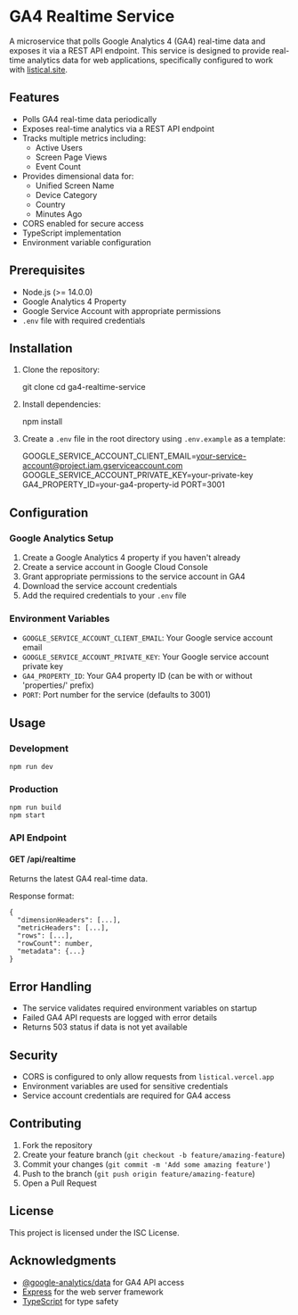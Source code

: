 # GA4 Realtime Service

A microservice that polls Google Analytics 4 (GA4) real-time data and exposes it via a REST API endpoint. This service is designed to provide real-time analytics data for web applications, specifically configured to work with [listical.site](https://listical.site).

## Features

- Polls GA4 real-time data periodically 
- Exposes real-time analytics via a REST API endpoint
- Tracks multiple metrics including:
  - Active Users
  - Screen Page Views
  - Event Count
- Provides dimensional data for:
  - Unified Screen Name
  - Device Category
  - Country
  - Minutes Ago
- CORS enabled for secure access
- TypeScript implementation
- Environment variable configuration

## Prerequisites

- Node.js (>= 14.0.0)
- Google Analytics 4 Property
- Google Service Account with appropriate permissions
- `.env` file with required credentials

## Installation

1. Clone the repository:

    git clone <repository-url>
    cd ga4-realtime-service

2. Install dependencies:

    npm install

3. Create a `.env` file in the root directory using `.env.example` as a template:

    GOOGLE_SERVICE_ACCOUNT_CLIENT_EMAIL=your-service-account@project.iam.gserviceaccount.com
    GOOGLE_SERVICE_ACCOUNT_PRIVATE_KEY=your-private-key
    GA4_PROPERTY_ID=your-ga4-property-id
    PORT=3001

## Configuration

### Google Analytics Setup

1. Create a Google Analytics 4 property if you haven't already
2. Create a service account in Google Cloud Console
3. Grant appropriate permissions to the service account in GA4
4. Download the service account credentials
5. Add the required credentials to your `.env` file

### Environment Variables

- `GOOGLE_SERVICE_ACCOUNT_CLIENT_EMAIL`: Your Google service account email
- `GOOGLE_SERVICE_ACCOUNT_PRIVATE_KEY`: Your Google service account private key
- `GA4_PROPERTY_ID`: Your GA4 property ID (can be with or without 'properties/' prefix)
- `PORT`: Port number for the service (defaults to 3001)

## Usage

### Development

    npm run dev

### Production

    npm run build
    npm start

### API Endpoint

#### GET /api/realtime

Returns the latest GA4 real-time data.

Response format:

    {
      "dimensionHeaders": [...],
      "metricHeaders": [...],
      "rows": [...],
      "rowCount": number,
      "metadata": {...}
    }

## Error Handling

- The service validates required environment variables on startup
- Failed GA4 API requests are logged with error details
- Returns 503 status if data is not yet available

## Security

- CORS is configured to only allow requests from `listical.vercel.app`
- Environment variables are used for sensitive credentials
- Service account credentials are required for GA4 access

## Contributing

1. Fork the repository
2. Create your feature branch (`git checkout -b feature/amazing-feature`)
3. Commit your changes (`git commit -m 'Add some amazing feature'`)
4. Push to the branch (`git push origin feature/amazing-feature`)
5. Open a Pull Request

## License

This project is licensed under the ISC License.

## Acknowledgments

- [@google-analytics/data](https://www.npmjs.com/package/@google-analytics/data) for GA4 API access
- [Express](https://expressjs.com/) for the web server framework
- [TypeScript](https://www.typescriptlang.org/) for type safety
